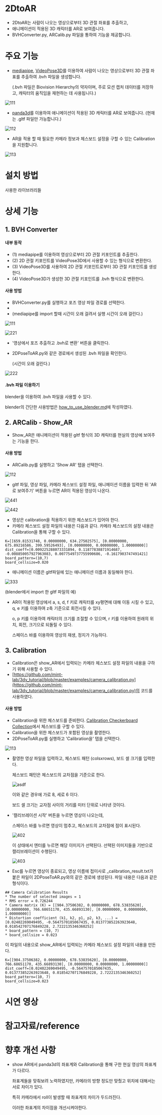 # 2DtoAR
- 2DtoAR는 사람이 나오는 영상으로부터 3D 관절 좌표를 추출하고,
- 애니메이션이 적용된 3D 캐릭터를 AR로 보여줍니다.
- BVHConverter.py, ARCalib.py 파일을 통하여 기능을 제공합니다.

# 주요 기능
- [mediapipe](https://ai.google.dev/edge/mediapipe/solutions/guide?hl=ko), [VideoPose3D](https://github.com/facebookresearch/VideoPose3D)를 이용하여 사람이 나오는 영상으로부터 3D 관절 좌표를 추출하여 .bvh 파일을 생성합니다.

  (.bvh 파일은 Biovision Hierarchy의 약자이며, 주로 모션 캡처 데이터를 저장하고, 캐릭터의 움직임을 재현하는 데 사용됩니다.)
  
![111](https://github.com/user-attachments/assets/24d6ce50-f767-46a1-8d6f-ecaed1beeb47)

- [panda3d](https://www.panda3d.org/)를 이용하여 애니메이션이 적용된 3D 캐릭터를 AR로 보여줍니다. (현재는 .gltf 파일만 가능합니다.)
  
![112](https://github.com/user-attachments/assets/ce0acf94-597b-461e-849f-3d87e8311fa0)

- AR을 적용 할 때 필요한 카메라 정보과 체스보드 설정을 구할 수 있는 Calibration을 지원합니다.

![113](https://github.com/user-attachments/assets/7c29e9a9-10ff-45ed-8b7f-d0dae213a70c)

# 설치 방법

사용한 라이브러리들

# 상세 기능
## 1. BVH Converter
#### 내부 동작
- (1) mediapipe를 이용하여 영상으로부터 2D 관절 키포인트를 추출한다.
- (2) 2D 관절 키포인트를 VideoPose3D에서 사용할 수 있는 형식으로 변환한다.
- (3) VideoPose3D를 사용하여 2D 관절 키포인트로부터 3D 관절 키포인트를 생성한다.
- (4) VideoPose3D가 생성한 3D 관절 키포인트를 .bvh 형식으로 변환한다.
 
#### 사용 방법
- BVHConverter.py를 실행하고 포즈 영상 파일 경로를 선택한다.
-
- (mediapipe를 import 할때 시간이 오래 걸려서 실행 시간이 오래 걸린다.)

![111](https://github.com/user-attachments/assets/e60c608e-6dd1-425b-939a-79e43729c051)

![221](https://github.com/user-attachments/assets/8ba1d054-9469-43a8-a968-b5715b3fc59e)

- '영상에서 포즈 추출하고 .bvh로 변환' 버튼을 클릭한다.
- 2DPoseToAR.py와 같은 경로에서 생성된 .bvh 파일을 확인한다.

  (시간이 오래 걸린다.)

![222](https://github.com/user-attachments/assets/21aac3ed-1346-477c-a055-32dd56e4e97d)

#### .bvh 파일 이용하기
blender을 이용하여 .bvh 파일을 사용할 수 있다.

blender의 간단한 사용방법은 [how_to_use_blender.md](https://github.com/momokaP/2DPoseToAR/blob/main/how_to_use_blender.md)에 작성하였다.

## 2. ARCalib - Show_AR
- Show_AR은 애니메이션이 적용된 gltf 형식의 3D 캐릭터를 현실의 영상에 보여주는 기능을 한다.
#### 사용 방법
- ARCalib.py를 실행하고 'Show AR' 탭을 선택한다.

![112](https://github.com/user-attachments/assets/d1f38c7c-f4e7-43c3-a6d9-8bde398442df)

- gltf 파일, 영상 파일, 카메라 체스보드 설정 파일, 애니메이션 이름을 입력한 뒤 'AR로 보여주기' 버튼을 누르면 AR이 적용된 영상이 나온다.

![441](https://github.com/user-attachments/assets/26598130-7e0b-467b-a450-03be06350011)

![442](https://github.com/user-attachments/assets/1c450475-f691-48c2-95e2-d9cbfdf2cf41)

- 영상은 calibration을 적용하기 위한 체스보드가 있어야 한다.
- 카메라 체스보드 설정 파일의 내용은 다음과 같다. 카메라 체스보드의 설정 내용은 Calibration을 통해 구할 수 있다.
```
K=[[659.81531748, 0.00000000, 634.27502575], [0.00000000, 675.89216586, 399.59526493], [0.00000000, 0.00000000, 1.00000000]]
dist_coeff=[0.009225288073331894, 0.11877838871914687, -0.008850057927963083, 0.0077549737755990686, -0.1617903747491421]
board_pattern=(10,7)
board_cellsize=0.020
```
- 애니메이션 이름은 gltf파일에 있는 애니메이션 이름과 동일해야 한다.

![333](https://github.com/user-attachments/assets/dda9c634-a05a-45cf-a409-06dcdf9b702a)

(blender에서 import 한 gltf 파일의 예)

- AR이 적용된 영상에서 a, s, d, f 키로 캐릭터를 xy평면에 대해 이동 시킬 수 있고, q, e 키를 이용하여 z축 기준으로 회전시킬 수 있다.

  o, p 키를 이용하여 캐릭터의 크기를 조절할 수 있으며, r 키를 이용하여 원래의 위치, 회전, 크기으로 되돌릴 수 있다.

  스페이스 바를 이용하여 영상의 재생, 정지가 가능하다.

## 3. Calibration
- Calibration은 show_AR에서 입력되는 카메라 체스보드 설정 파일의 내용을 구하기 위해 사용할 수 있다.
- [https://github.com/mint-lab/3dv_tutorial/blob/master/examples/camera_calibration.py](https://github.com/mint-lab/3dv_tutorial/blob/master/examples/camera_calibration.py)의 코드를 사용하였다.

#### 사용 방법
- Calibration을 위한 체스보드를 준비한다. [Calibration Checkerboard Collection](https://markhedleyjones.com/projects/calibration-checkerboard-collection)에서 체스보드를 구할 수 있다.
- Calibration을 위한 체스보드가 포함된 영상을 촬영한다.
- 2DPoseToAR.py를 실행하고 'Calibration을' 탭을 선택한다.

![113](https://github.com/user-attachments/assets/be6cf71f-204e-41ca-b64c-74abe774c02a)

- 촬영한 영상 파일을 입력하고, 체스보드 패턴 (colsxrows), 보드 셀 크기를 입력한다.

  체스보드 패턴은 체스보드의 교차점을 기준으로 한다.

  ![asdf](https://github.com/user-attachments/assets/eeb7e943-75ca-457e-8ba4-83909c03eecd)

  이와 같은 경우에 가로 8, 세로 6 이다.

  보드 셀 크기는 교자점 사이의 거리를 미터 단위로 나타낸 것이다.

- '캘리브레이션 시작' 버튼을 누르면 영상이 나오는데,

  스페이스 바를 누르면 영상이 멈추고, 체스보드의 교차점에 점이 표시된다.

  ![402](https://github.com/user-attachments/assets/b48e41dc-13da-4e07-bbc4-54743192bf69)

  이 상태에서 엔터를 누르면 해당 이미지가 선택된다. 선택된 이미지들을 기반으로 캘리브레이션이 수행된다.

  ![403](https://github.com/user-attachments/assets/f31d7c3a-ac97-474e-af9c-ce38a0fc3cd3)

- Esc를 누르면 영상이 종료되고,  영상 이름에 접미사로 _calibration_result.txt가 붙은 파일이 2DPoseToAR.py와의 같은 경로에 생성된다. 파일 내용은 다음과 같은 형식이다.
```
## Camera Calibration Results
* The number of selected images = 1
* RMS error = 0.726244
* Camera matrix (K) = [[904.37506382, 0.00000000, 678.53835620], [0.00000000, 766.68651170, 435.66893130], [0.00000000, 0.00000000, 1.00000000]]
* Distortion coefficient (k1, k2, p1, p2, k3, ...) = [0.02402269049495, -0.5647570185067435, 0.013773852263923648, 0.018542707176849228, 2.7222135346360252]
* board_pattern = (10, 7)
* board_cellsize = 0.023
```
  이 파일의 내용으로 show_AR에서 입력되는 카메라 체스보드 설정 파일의 내용을 만든다.
```
K=[[904.37506382, 0.00000000, 678.53835620], [0.00000000, 766.68651170, 435.66893130], [0.00000000, 0.00000000, 1.00000000]]
dist_coeff=[0.02402269049495, -0.5647570185067435, 0.013773852263923648, 0.018542707176849228, 2.7222135346360252]
board_pattern=(10, 7)
board_cellsize=0.023
```

# 시연 영상



# 참고자료/reference


# 향후 개선 사항
- show AR에서 panda3d의 좌표계와 Calibration을 통해 구한 현실 영상의 좌표계가 다르다. 

  좌표계들을 맞춰보려 노력하였지만, 카메라의 방향 정도만 맞췄고 위치에 대해서는 서로 차이가 있다.

  특히 카메라에서 roll이 발생할 때 좌표계의 차이가 두드러진다.

  이러한 좌표계의 차이점을 개선시켜야한다.

